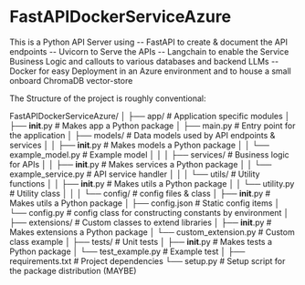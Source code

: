 # FastAPIDockerServiceAzure
This is a Python API Server using 
-- FastAPI to create & document the API endpoints
-- Uvicorn to Serve the APIs
-- Langchain to enable the Service Business Logic and callouts to various databases and backend LLMs
-- Docker for easy Deployment in an Azure environment and to house a small onboard ChromaDB vector-store

The Structure of the project is roughly conventional:

FastAPIDockerServiceAzure/
│
├── app/                        # Application specific modules
│   ├── __init__.py             # Makes app a Python package
│   ├── main.py                 # Entry point for the application
│   ├── models/                 # Data models used by API endpoints & services
│   │   ├── __init__.py         # Makes models a Python package
│   │   └── example_model.py    # Example model
│   │
│   ├── services/               # Business logic for APIs
│   │   ├── __init__.py         # Makes services a Python package
│   │   └── example_service.py  # API service handler
│   │
│   └── utils/                  # Utility functions
│   │   ├── __init__.py         # Makes utils a Python package
│   │   └── utility.py          # Utility class
│   │
│   └── config/                 # config files & class
│       ├── __init__.py         # Makes utils a Python package
│       ├── config.json         # Static config items
│       └── config.py           # config class for constructing constants by environment
│
├── extensions/                 # Custom classes to extend libraries
│   ├── __init__.py             # Makes extensions a Python package
│   └── custom_extension.py     # Custom class example
│
├── tests/                      # Unit tests
│   ├── __init__.py             # Makes tests a Python package
│   └── test_example.py         # Example test
│
├── requirements.txt            # Project dependencies
└── setup.py                    # Setup script for the package distribution  (MAYBE)

